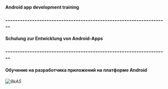 #### Android app development training
### -------------------------------------------------------------------
#### Schulung zur Entwicklung von Android-Apps
### -------------------------------------------------------------------
#### Обучение на разработчика приложений на платформе Android
###### ![9kA5](https://user-images.githubusercontent.com/69854595/201448079-28d50386-1f7c-4be5-a5d8-669d58fbc179.gif)
